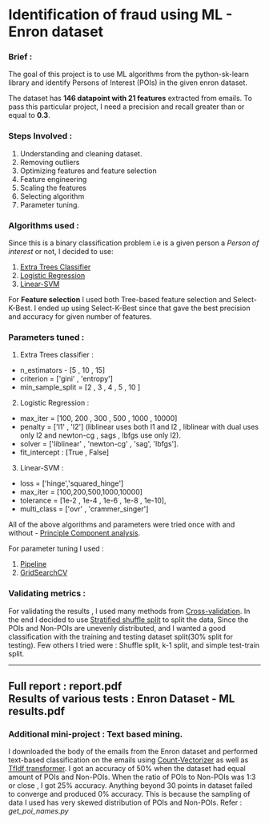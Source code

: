# Identification of fraud using ML - Enron dataset


### Brief : 
The goal of this project is to use ML algorithms from the python-sk-learn library and identify Persons of Interest (POIs) in the given enron dataset.

The dataset has **146 datapoint with 21 features** extracted from emails. To pass this particular project, I need a precision and recall greater than or equal to **0.3**.

### Steps Involved  :
1. Understanding and cleaning dataset.
2. Removing outliers
3. Optimizing features and feature selection
4. Feature engineering
5. Scaling the features
6. Selecting algorithm
7. Parameter tuning.

### Algorithms used :
Since this is a binary classification problem i.e is a given person a *Person of interest* or not, I decided to use:
1. [Extra Trees Classifier](http://scikit-learn.org/stable/modules/generated/sklearn.ensemble.ExtraTreesClassifier.html)
2. [Logistic Regression](http://scikit-learn.org/stable/modules/generated/sklearn.linear_model.LogisticRegression.html)
3. [Linear-SVM](http://scikit-learn.org/stable/modules/generated/sklearn.svm.LinearSVC.html)

For **Feature selection** I used both Tree-based feature selection and Select-K-Best. I ended up using Select-K-Best since that gave the best precision and accuracy for given number of features.

### Parameters tuned :
1. Extra Trees classifier :

* n_estimators - [5 , 10 , 15]
* criterion = ['gini' , 'entropy']
* min_sample_split = [2 , 3 , 4 , 5 , 10 ]

2. Logistic Regression :

* max_iter = [100, 200 , 300 , 500 , 1000 , 10000]
* penalty = ['l1' , 'l2'] (liblinear uses both l1 and l2 , liblinear with dual uses only l2 and newton-cg , sags , lbfgs use only l2).
* solver = ['liblinear' , 'newton-cg' , 'sag', 'lbfgs'].
* fit_intercept : [True , False]

3. Linear-SVM :
* loss = ['hinge','squared_hinge']
* max_iter = [100,200,500,1000,10000]
* tolerance = [1e-2 , 1e-4 , 1e-6 , 1e-8 , 1e-10],
* multi_class = ['ovr' , 'crammer_singer'] 

All of the above algorithms and parameters were tried once with and without - [Principle Component analysis](http://scikit-learn.org/stable/modules/generated/sklearn.decomposition.PCA.html).

For parameter tuning I used : 
1. [Pipeline](http://scikit-learn.org/stable/modules/generated/sklearn.pipeline.Pipeline.html)
2. [GridSearchCV](http://scikit-learn.org/stable/modules/generated/sklearn.model_selection.GridSearchCV.html)

### Validating metrics : 
For validating the results , I used many methods from [Cross-validation](http://scikit-learn.org/stable/modules/cross_validation.html). In the end I decided to use [Stratified shuffle split](http://scikit-learn.org/stable/modules/generated/sklearn.model_selection.StratifiedShuffleSplit.html) to split the data, Since the POIs and Non-POIs are unevenly distributed, and I wanted a good classification with the training and testing dataset split(30% split for testing). Few others I tried were : Shuffle split, k-1 split, and simple test-train split.


---------------
**Full report  : report.pdf**   
**Results of various tests : Enron Dataset - ML results.pdf**
------

### Additional mini-project : Text based mining.

I downloaded the body of the emails from the Enron dataset and performed text-based classification on the emails using [Count-Vectorizer](http://scikit-learn.org/stable/modules/generated/sklearn.feature_extraction.text.CountVectorizer.html) as well as [TfIdf transformer](http://scikit-learn.org/stable/modules/generated/sklearn.feature_extraction.text.TfidfTransformer.html). I got an accuracy of 50% when the dataset had equal amount of POIs and Non-POIs. When the ratio of POIs to Non-POIs was 1:3 or close , I got 25% accuracy. Anything beyond 30 points in dataset failed to converge and produced 0% accuracy. This is because the sampling of data I used has very skewed distribution of POIs and Non-POIs.
Refer : *get_poi_names.py*
